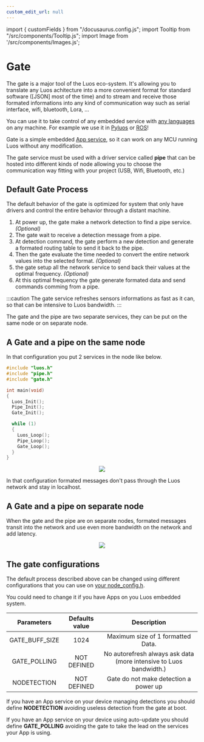 ```yaml
---
custom_edit_url: null
---
```


import { customFields } from "/docusaurus.config.js";
import Tooltip from "/src/components/Tooltip.js";
import Image from '/src/components/Images.js';

# Gate

The gate is a major tool of the Luos eco-system. It's allowing you to translate any Luos achitecture into a more convenient format for standard software ([JSON] most of the time) and to stream and receive those formated informations into any kind of communication way such as serial interface, wifi, bluetooth, Lora, ...

You can use it to take control of any embedded service with [any languages](/docs/api/list) on any machine. For example we use it in [Pyluos](/docs/tools/pyluos) or [ROS](/docs/tools/ros)!

Gate is a simple embedded [App service](../luos-technology/services/service-api#apps-guidelines), so it can work on any MCU running Luos without any modification.

The gate service must be used with a driver service called **pipe** that can be hosted into different kinds of <Tooltip def={customFields.node_def}>node</Tooltip> allowing you to choose the communication way fitting with your project (USB, Wifi, Bluetooth, etc.)

## Default Gate Process

The default behavior of the gate is optimized for system that only have drivers and control the entire behavior through a distant machine.

1.  At power up, the gate make a network detection to find a pipe service. _(Optional)_
2.  The gate wait to receive a detection message from a pipe.
3.  At detection command, the gate perform a new detection and generate a formated routing table to send it back to the pipe.
4.  Then the gate evaluate the time needed to convert the entire network values into the selected format. _(Optional)_
5.  the gate setup all the network service to send back their values at the optimal frequency. _(Optional)_
6.  At this optimal frequency the gate generate formated data and send commands comming from a pipe.

:::caution
The gate service refreshes sensors informations as fast as it can, so that can be intensive to Luos bandwidth.
:::

The gate and the pipe are two separate services, they can be put on the same node or on separate node.

## A Gate and a pipe on the same node

In that configuration you put 2 services in the node like below.

```c
#include "luos.h"
#include "pipe.h"
#include "gate.h"

int main(void)
{
  Luos_Init();
  Pipe_Init();
  Gate_Init();

  while (1)
  {
    Luos_Loop();
    Pipe_Loop();
    Gate_Loop();
  }
}
```

<div align="center">
    <Image src="/img/gate_pipe.svg" darkSrc="/img/gate_pipe_dark.svg"/>
</div>

In that configuration formated messages don't pass through the Luos network and stay in localhost.

## A Gate and a pipe on separate node

When the gate and the pipe are on separate nodes, formated messages transit into the network and use even more bandwidth on the network and add latency.

<div align="center">
    <Image src="/img/gate_pipe_separate.svg" darkSrc="/img/gate_pipe_separate-dark.svg"/>
</div>

## The gate configurations

The default process described above can be changed using different configurations that you can use on [your node_config.h](/docs/luos-technology/basics/orga#configuration).

You could need to change it if you have Apps on you Luos embedded system.

|   Parameters   | Defaults value |                            Description                             |
| :------------: | :------------: | :----------------------------------------------------------------: |
| GATE_BUFF_SIZE |      1024      |                 Maximum size of 1 formatted Data.                  |
|  GATE_POLLING  |  NOT DEFINED   | No autorefresh always ask data (more intensive to Luos bandwidth.) |
|  NODETECTION   |  NOT DEFINED   |               Gate do not make detection a power up                |

If you have an App service on your device managing detections you should define **NODETECTION** avoiding useless detection from the gate at boot.

If you have an App service on your device using auto-update you should define **GATE_POLLING** avoiding the gate to take the lead on the services your App is using.

